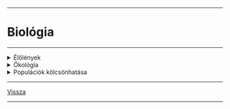 
---

# Biológia

---

<details>
<summary>Élőlények</summary>

---

(BIO = élő)

### Élőlények:
mutatják az életjelenséget és az életkritériumokat.

Nyílt rendszer: a környezetével állandó kapcsolatban áll.
anyagot felvesz -lead

Élőlények csoprotjai:

1. Autotróf (önellátó):
   - képesek saját magukat ellátni
   - $CO^2$ + $H₂O$ =szerves molekulák =növény fejlődése
   - szükséges energia: fény
1. Heterotróf:
   - csak kész szerves anyagokat képes felhasználni, majd átalakítani
   - sejtjeit megújítja, vagy energiát nyer

Életjelenség: mozgás, táplálkozás, ingerlékenység, növekedés, fejlődés (önfejlesztés)

### Biokutatás

- módszerei:
   - megfigyelés
   - kísérlet: tudatos feltétel váltás okozása egy tényező megváltoztatása, kontroll
   - statisztika
   - modellezés
- eszközei:
   - mikroszkóp - több nagyító összessége
   - képalkotó eljárások: röntgen, ultrahang
   - komatográfiás eljárás (Az élet megjelenése a Földön)
- szerves anyag, csak szervesből vagy szerves általtud létrejönni
- reakciók:
   - fizikai
   - kémiai
   - biológiai
   - prebiológiai
- Miller kísérletek: ősóceán, gázok, villámlások kezdetleges szerves anyagok

---

</details>

<details>
<summary>Ökológia</summary>

---

Ökológia a biológia azon része, mely élőlény és környezeténke a kapcsolata.

| Szerveződési szintek |  |
| :-- | :-- |
|  |  |
| **Egyed alatti** | **Egyed feletti** |
| sejt->szövet->szerv->szervrendszer->szervezet | populáció->társulás->biom->bioszféra |

- **Faj**: külső és belső tulajdonságaik hasonlóak egymáshoz, egymással képesek szaporodni és utódaik is szaporító képesek.
- **Populáció**: tényleges szaporodási közösség egy helyen, térben és időben.
- **Társulás**: együtt élő populáció pl.: erdő
- **Biom**: társulások összessége, melyek az éghajlati övezetesség (zonalitás) miatt jön létre
- **Bioszféra**: összes élőlény

| Környezeti tényezők |  |
| :-- | :-- |
|  |  |
| Abiotikus - élettelen | Biotikus - élő |
| pl.: hőmérséklet, csapadék, fény | pl.: más élőlények |

Fény: növények -fotoszintézis

### Populációk

Tényleges szaporodási közösség.

| Tulajdonságok |  |
| :-- | :-- |
| Egyedszám | <img src='./images/biologia_egyedszam-001.svg' alt='Egyedszám 001' width='348'> |
| Ha kritikus, akkor kihalhat |  |

| Térbeli eloszlás |  |
| :-- | :-- |
| egyenletes (ritka) | ![Egyedszam 002](../../images/egyedszam_002.jpg) |
| véletlen | ![Egyedszam 003](../../images/egyedszam_003.jpg) |
| felhalmozódó | ![Egyedszam 004](../../images/egyedszam_004.jpg) |
| szigetszerű | ![Egyedszam 005](../../images/egyedszam_005.jpg) |

| Életkor, koreloszlás |  |
| :-- | :-- |
| ![Eletkor eloszlas 001](../../images/eletkor_eloszlas_001.jpg) |  |
|  |  |
| **Alakzatainak neve** |  |
| piramis alakú | ![Eletkor eloszlas 002](../../images/eletkor_eloszlas_002.jpg) |
| méhkas alakú | ![Eletkor eloszlas 003](../../images/eletkor_eloszlas_003.jpg) |
| urna alakú | ![Eletkor eloszlas 004](../../images/eletkor_eloszlas_004.jpg) |

| Populáció egyedszáma |  |
| :-- | :-- |
| ![populacio egyedszama 001](../../images/populacio_egyedszama_001.jpg) | ![populacio egyedszama 002](../../images/populacio_egyedszama_002.jpg)<br>Környezet eltartóképessége gátat szab |

---

</details>

<details>
<summary>Populációk kölcsönhatása</summary>

---

Hatások jelölése: +, -, 0
Összes jelölés: ++, +-, +0, --, 0-, 00

- ++ : együttélés, szimbiózis (pl.: pillangós virágú - bab; Nitrogén gyűjtő baktérium)

zuzmó kép

- +0 : Asztalközösség, kommenzalizmus
- +- : zsákmányszervezés, predáció
   - élősködés, parazitizmus
- -- : versengés
- 0- : anitbiózis
- 00 : neutralizmus

---

</details>

---

[Vissza](../../../README.md)

---
